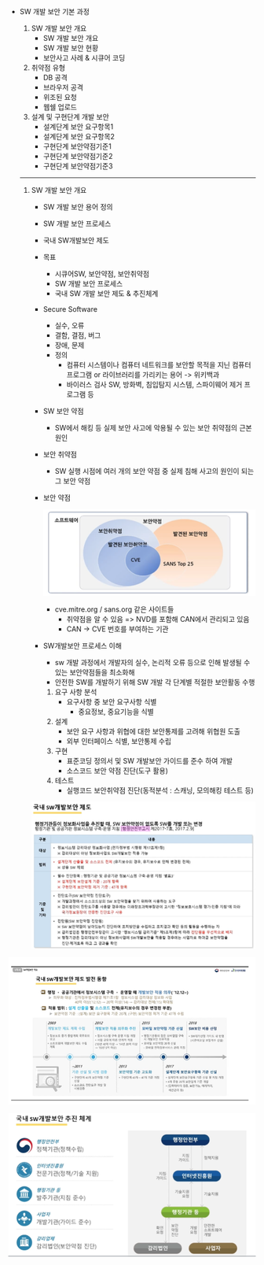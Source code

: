 - SW 개발 보안 기본 과정 

  1. SW 개발 보안 개요
     - SW 개발 보안 개요
     - SW 개발 보안 현황
     - 보안사고 사례 & 시큐어 코딩
  2. 취약점 유형
     - DB 공격
     - 브라우저 공격
     - 위조된 요청
     - 웹쉘 업로드
  3. 설계 및 구현단계 개발 보안
     - 설계단계 보안 요구항목1
     - 설계단계 보안 요구항목2
     - 구현단계 보안약점기준1
     - 구현단계 보안약점기준2
     - 구현단계 보안약점기준3

  ---

  1. SW 개발 보안 개요 

     - SW 개발 보안 용어 정의
     - SW 개발 보안 프로세스
     - 국내 SW개발보안 제도

     - 목표

       - 시큐어SW, 보안약점, 보안취약점 
       - SW 개발 보안 프로세스
       - 국내 SW 개발 보안 제도 & 추진체계

     - Secure Software

       - 실수, 오류 
       - 결함, 결점, 버그 
       - 장애, 문제
       - 정의
         - 컴퓨터 시스템이나 컴퓨터 네트워크를 보안할 목적을 지닌 컴퓨터 프로그램 or 라이브러리를 가리키는 용어 -> 위키백과
         - 바이러스 검사 SW, 방화벽, 침입탐지 시스템, 스파이웨어 제거 프로그램 등

     - SW 보안 약점 

       - SW에서 해킹 등 실제 보안 사고에 악용될 수 있는 보안 취약점의 근본 원인

     - 보안 취약점 

       - SW 실행 시점에 여러 개의 보안 약점 중 실제 침해 사고의 원인이 되는 그 보안 약점

     - 보안 약점

       ![](./1.png)

       - cve.mitre.org / sans.org 같은 사이트들
         - 취약점을 알 수 있음 => NVD를 포함해 CAN에서 관리되고 있음 
         - CAN -> CVE 번호를 부여하는 기관

     - SW개발보안 프로세스 이해

       - sw 개발 과정에서 개발자의 실수, 논리적 오류 등으로 인해 발생될 수 있는 보안약점들을 최소화해 
       - 안전한 SW를 개발하기 위해 SW 개발 각 단계별 적절한 보안활동 수행

       1. 요구 사항 분석	
          - 요구사항 중 보안 요구사항 식별
            - 중요정보, 중요기능을 식별
       2. 설계
          - 보안 요구 사항과 위협에 대한 보안통제를 고려해 위협원 도출 
          - 외부 인터페이스 식별, 보안통제 수립
       3. 구현
          - 표준코딩 정의서 및 SW 개발보안 가이드를 준수 하여 개발 
          - 소스코드 보안 약점 진단(도구 활용)
       4. 테스트
          - 실행코드 보안취약점 진단(동적분석 : 스캐닝, 모의해킹 테스트 등)

     ![](./2.png)

![](./3.png)

![](./4.png)

